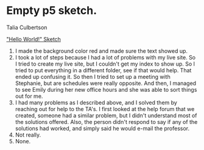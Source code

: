 # Empty p5 sketch.

Talia Culbertson

["Hello World!" Sketch](https://tculbertson21.github.io/120-work/hw-3/)

1. I made the background color red and made sure the text showed up.
2. I took a lot of steps because I had a lot of problems with my live site. So
I tried to create my live site, but I couldn't get my index to show up. So I tried
to put everything in a different folder, see if that would help. That ended up
confusing it. So then I tried to set up a meeting with Stephanie, but are schedules
were really opposite. And then, I managed to see Emily during her new office hours
and she was able to sort things out for me.
3. I had many problems as I described above, and I solved them by reaching out for help
to the TA's. I first looked at the help forum that we created, someone had a
similar problem, but I didn't understand most of the solutions offered. Also,
the person didn't respond to say if any of the solutions had worked, and simply
said he would e-mail the professor.
4. Not really.
5. None.
